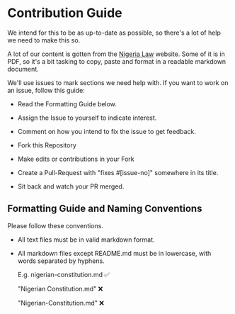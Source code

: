 # Contribution Guide

We intend for this to be as up-to-date as possible, so there's a lot of help we need to make this so.

A lot of our content is gotten from the [Nigeria Law](https://nigeria-law.org) website. Some of it is in PDF, so it's a bit tasking to copy, paste and format in a readable markdown document.

We'll use issues to mark sections we need help with. If you want to work on an issue, follow this guide:

- Read the Formatting Guide below.

- Assign the Issue to yourself to indicate interest.

- Comment on how you intend to fix the issue to get feedback.

- Fork this Repository

- Make edits or contributions in your Fork

- Create a Pull-Request with "fixes #[issue-no]" somewhere in its title.

- Sit back and watch your PR merged.

## Formatting Guide and Naming Conventions

Please follow these conventions.

- All text files must be in valid markdown format.

- All markdown files except README.md must be in lowercase, with words separated by hyphens.

    E.g. nigerian-constitution.md ✅

    "Nigerian Constitution.md" ❌

    "Nigerian-Constitution.md" ❌
